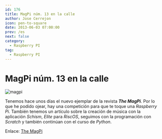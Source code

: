 ```yaml
---
id: 176
title: MagPi núm. 13 en la calle
author: Jose Cerrejon
icon: pen-to-square
date: 2013-06-03 07:00:00
prev: /es
next: false
category:
  - Raspberry PI
tag:
  - Raspberry PI
---
```


# MagPi núm. 13 en la calle

![magpi](/images/magpi13.jpg)

Tenemos hace unos días el nuevo ejemplar de la revista ***The MagPi***. Por lo que he podido ojear, hay una competición para que te toque una *Raspberry Pi*. También tenemos un artículo sobre la creación de música con la aplicación *Schism*, *Elite* para *RiscOS*, seguimos con la programación con *Scratch* y también continúan con el curso de *Python*. 

Enlace: [The MagPi](http://www.themagpi.com/en/issue/13) 